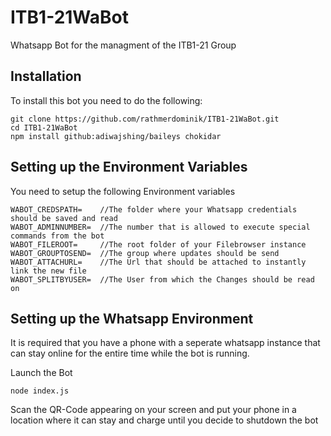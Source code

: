 # ITB1-21WaBot
Whatsapp Bot for the managment of the ITB1-21 Group

## Installation
To install this bot you need to do the following: 
```
git clone https://github.com/rathmerdominik/ITB1-21WaBot.git
cd ITB1-21WaBot
npm install github:adiwajshing/baileys chokidar
```

## Setting up the Environment Variables
You need to setup the following Environment variables 
```
WABOT_CREDSPATH=    //The folder where your Whatsapp credentials should be saved and read
WABOT_ADMINNUMBER=  //The number that is allowed to execute special commands from the bot  
WABOT_FILEROOT=     //The root folder of your Filebrowser instance
WABOT_GROUPTOSEND=  //The group where updates should be send
WABOT_ATTACHURL=    //The Url that should be attached to instantly link the new file
WABOT_SPLITBYUSER=  //The User from which the Changes should be read on 
```

## Setting up the Whatsapp Environment

It is required that you have a phone with a seperate whatsapp instance that can stay online for the entire time while the bot is running.

Launch the Bot
```
node index.js
```
Scan the QR-Code appearing on your screen and put your phone in a location where it can stay and charge until you decide to shutdown the bot
